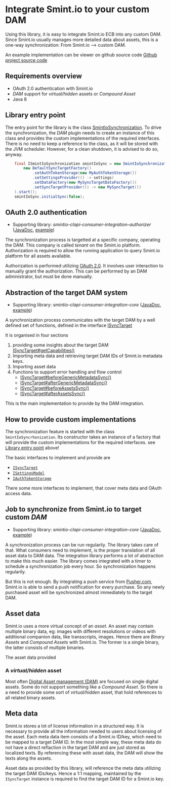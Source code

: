 Integrate Smint.io to your custom DAM
=====================================

Using this library, it is easy to integrate Smint.io ECB into any custom
DAM. Since Smint.io usually manages more detailed data about assets, this
is a one-way synchronization: From Smint.io --> custom DAM.


An example implementation can be viewer on github source code
[Github project source
code](https://github.com/smintio/CLAPI-C-Integration-Core-Java/tree/master/smintio-clapi-consumer-integration-application/src/main/java/io/smint/clapi/consumer/integration/app)


Requirements overview
----------------------

* OAuth 2.0 authentication with Smint.io
* *DAM* support for *virtual/hidden* assets or *Compound Asset*
* Java 8



Library entry point
-------------------

The entry point for the library is the class
[SmintIoSynchronization](smintio-clapi-consumer-integration-core/1/io/smint/clapi/consumer/integration/core/SmintIoSynchronization.html).
To drive the synchronization, the *DAM* plugin needs to create an instance
of this class and provides the custom implementations of the required
interfaces. There is no need to keep a reference to the class, as it will be
stored with the JVM scheduler. However, for a clean shutdown, it is advised
to do so, anyway.


```Java
    final ISmintIoSynchronization smintIoSync = new SmintIoSynchronization(
        new DefaultSyncTargetFactory()
            .setAuthTokenStorage(new MyAuthTokenStorage())
            .setSettingsProvider(() -> settings)
            .setDataFactory(new MySyncTargetDataFactory())
            .setSyncTargetProvider(() -> new MySyncTarget())
    ).start();
    smintIoSync.initialSync(false);
```



OAuth 2.0  authentication
----------------------------

* Supporting library: <em>smintio-clapi-consumer-integration-authorizer</em>
  ([JavaDoc](smintio-clapi-consumer-integration-authorizer/1/),
  [example](example-oauth.md))


The synchronization process is targetted at a specific company, operating
the DAM. This company is called *tenant* on the Smint.io platform.
Authorization is required to allow the running application to query Smint.io
platform for all assets available.

Authorization is performed utilizing [OAuth 2.0](https://oauth.net/2/).
It involves user interaction to manually grant the authorization. This can
be performed by an DAM administrator, but must be done manually.



Abstraction of the target DAM system
------------------------------------

* Supporting library: <em>smintio-clapi-consumer-integration-core</em>
  ([JavaDoc](smintio-clapi-consumer-integration-core/1/),
  [example](example-core.md))


A synchronization process communicates with the target DAM by a well defined
set of functions, defined in the interface [ISyncTarget](smintio-clapi-consumer-integration-core/1/io/smint/clapi/consumer/integration/core/target/ISyncTarget.html)

It is organised in four sections

1. providing some insights about the target DAM
   [ISyncTarget#getCapabilities()](smintio-clapi-consumer-integration-core/1/io/smint/clapi/consumer/integration/core/target/ISyncTarget.html#getCapabilities--)
2. Importing meta data and retrieving target DAM IDs of Smint.io metadata
   keys.
3. Importing asset data
4. Functions to support error handling and flow control
    * [ISyncTarget#beforeGenericMetadataSync()](smintio-clapi-consumer-integration-core/1/io/smint/clapi/consumer/integration/core/target/ISyncTarget.html#beforeGenericMetadataSync--)
    * [ISyncTarget#afterGenericMetadataSync()](smintio-clapi-consumer-integration-core/1/io/smint/clapi/consumer/integration/core/target/ISyncTarget.html#afterGenericMetadataSync--)
    * [ISyncTarget#beforeAssetsSync()](smintio-clapi-consumer-integration-core/1/io/smint/clapi/consumer/integration/core/target/ISyncTarget.html#beforeAssetsSync--)
    * [ISyncTarget#afterAssetsSync()](smintio-clapi-consumer-integration-core/1/io/smint/clapi/consumer/integration/core/target/ISyncTarget.html#afterAssetsSync--)

 
This is the main implementation to provide by the DAM integration.




How to provide custom implementations
-------------------------------------

The synchronization feature is started with the class `SmintIoSyncrhonization`.
Its constructor takes an instance of a factory that will provide the custom
implementations for the required interfaces. see [Library entry
point](#library-entry-point) above!


The basic interfaces to implement and provide are

* [`ISyncTarget`](smintio-clapi-consumer-integration-core/1/io/smint/clapi/consumer/integration/core/target/ISyncTarget.html)
* [`ISettingsModel`](smintio-clapi-consumer-integration-core/1/io/smint/clapi/consumer/integration/core/configuration/models/ISettingsModel.html)
* [`IAuthTokenStorage`](smintio-clapi-consumer-integration-core/1/io/smint/clapi/consumer/integration/core/configuration/IAuthTokenStorage.html)


There some more interfaces to implement, that cover meta data and OAuth access data.



Job to synchronize from Smint.io to target custom *DAM*
-------------------------------------------------------

* Supporting library: <em>smintio-clapi-consumer-integration-core</em>
  ([JavaDoc](smintio-clapi-consumer-integration-core/1/),
  [example](example-core.md))


A synchronization process can be run regularily. The library takes care of
that. What consumers need to implement, is the proper translation of all
asset data to DAM data. The integration library performs a lot of
abstraction to make this much easier. The library comes integrated with a
timer to schedule a synchronization job every hour. So synchronization
happens regularily.


But this is not enough. By integrating a push service from
[Pusher.com](https://pusher.com), Smint.io is able to send a push
notification for every purchase. So any newly purchased asset will be
synchronized almost immediately to the target DAM.




Asset data
----------

Smint.io uses a more virtual concept of an *asset*. An asset may contain
multiple binary data, eg: images with different resolutions or videos
with additional companion data, like transscripts, images.
Hence there are *Binary Assets* and *Compound Assets* with Smint.io.
The former is a single binary, the latter consists of multiple binaries.

The asset data provided

### A *virtual/hidden* asset

Most often [Digital Asset management (DAM)](https://en.wikipedia.org/wiki/Digital_asset_management)
are focused on single digital assets. Some do not support something
like a *Compound Asset*. So there is a need to provide some
sort of *virtual/hidden* asset, that hold references to all related binary
assets.



Meta data
---------

Smint.io stores a lot of license information in a structured way. It is
necessary to provide all the information needed to users about licensing
of the asset. Each meta data item consists of a Smint.io ID/key, which need
to be mapped to a target DAM ID. In the most simple way, these meta data do
not have a direct reflaction in the target DAM and are just stored as
localized texts. By referencing these with asset data, the DAM will show
the texts along the assets.

Asset data as provided by this library, will reference the meta data
utilizing the target DAM IDs/keys. Hence a 1:1 mapping, maintained by the
`ISyncTarget` instance is required to find the target DAM ID for a Smint.io
key.



